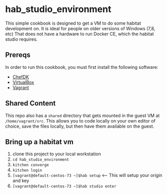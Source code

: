 # hab_studio_environment
This simple cookbook is designed to get a VM to do some habitat development on. It is ideal for people on older versions of Windows (7,8, etc) That does not have a hardware to run Docker CE, which the habitat studio requires.

## Prereqs
In order to run this cookbook, you must first install the following software:

- [ChefDK](http://downloads.chef.io/)
- [VirtualBox](https://www.virtualbox.org/wiki/Downloads)
- [Vagrant](https://www.vagrantup.com/)

## Shared Content
This repo also has a `shared` directory that gets mounted in the guest VM at `/home/vagrant/src`. This allows you to code locally on your own editor of choice, save the files locally, but then have them available on the guest.

## Bring up a habitat vm
1. clone this project to your local workstation
2. `cd hab_studio_environment`
3. `kitchen converge`
4. `kitchen login`
5. `[vagrant@default-centos-73 ~]$hab setup` <-- This will setup your origin and key
6. `[vagrant@default-centos-73 ~]$hab studio enter`

